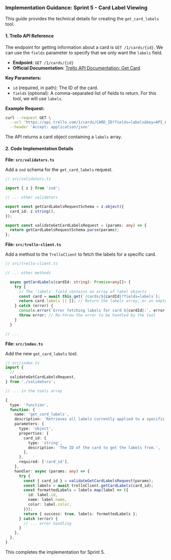 ### Implementation Guidance: Sprint 5 - Card Label Viewing

This guide provides the technical details for creating the `get_card_labels` tool.

#### 1. Trello API Reference

The endpoint for getting information about a card is `GET /1/cards/{id}`. We can use the `fields` parameter to specify that we only want the `labels` field.

-   **Endpoint**: `GET /1/cards/{id}`
-   **Official Documentation**: [Trello API Documentation: Get Card](https://developer.atlassian.com/cloud/trello/rest/api-group-cards/#api-cards-id-get)

**Key Parameters:**
-   `id` (required, in path): The ID of the card.
-   `fields` (optional): A comma-separated list of fields to return. For this tool, we will use `labels`.

**Example Request:**
```bash
curl --request GET \
  --url 'https://api.trello.com/1/cards/CARD_ID?fields=labels&key=API_KEY&token=API_TOKEN' \
  --header 'Accept: application/json'
```

The API returns a card object containing a `labels` array.

#### 2. Code Implementation Details

**File: `src/validators.ts`**

Add a `zod` schema for the `get_card_labels` request.

```typescript
// src/validators.ts

import { z } from 'zod';

// ... other validators

export const getCardLabelsRequestSchema = z.object({
  card_id: z.string(),
});

export const validateGetCardLabelsRequest = (params: any) => {
  return getCardLabelsRequestSchema.parse(params);
};
```

**File: `src/trello-client.ts`**

Add a method to the `TrelloClient` to fetch the labels for a specific card.

```typescript
// src/trello-client.ts

// ... other methods

  async getCardLabels(cardId: string): Promise<any[]> {
    try {
      // The 'labels' field contains an array of label objects
      const card = await this.get(`/cards/${cardId}?fields=labels`);
      return card.labels || []; // Return the labels array, or an empty array if it doesn't exist
    } catch (error) {
      console.error(`Error fetching labels for card ${cardId}:`, error);
      throw error; // Re-throw the error to be handled by the tool
    }
  }

// ...
```

**File: `src/index.ts`**

Add the new `get_card_labels` tool.

```typescript
// src/index.ts
import {
  // ...
  validateGetCardLabelsRequest,
} from './validators';

// ... in the tools array

{
  type: 'function',
  function: {
    name: 'get_card_labels',
    description: 'Retrieves all labels currently applied to a specific card.',
    parameters: {
      type: 'object',
      properties: {
        card_id: {
          type: 'string',
          description: 'The ID of the card to get the labels from.',
        },
      },
      required: ['card_id'],
    },
    handler: async (params: any) => {
      try {
        const { card_id } = validateGetCardLabelsRequest(params);
        const labels = await trelloClient.getCardLabels(card_id);
        const formattedLabels = labels.map(label => ({
          id: label.id,
          name: label.name,
          color: label.color,
        }));
        return { success: true, labels: formattedLabels };
      } catch (error) {
        // ... error handling
      }
    },
  },
}
```
This completes the implementation for Sprint 5.
